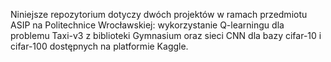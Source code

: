 Niniejsze repozytorium dotyczy dwóch projektów w ramach przedmiotu ASIP na Politechnice Wrocławskiej: wykorzystanie Q-learningu dla problemu Taxi-v3 z biblioteki Gymnasium oraz sieci CNN dla bazy cifar-10 i cifar-100 dostępnych na platformie Kaggle.
